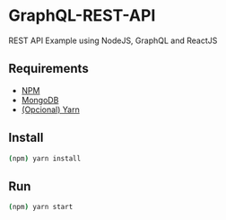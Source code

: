 # GraphQL-REST-API

REST API Example using NodeJS, GraphQL and ReactJS

## Requirements

- [NPM](https://www.npmjs.com/)
- [MongoDB](https://www.mongodb.com/)
- [(Opcional) Yarn](https://yarnpkg.com)

## Install

```bash
(npm) yarn install
```

## Run


```bash
(npm) yarn start
```